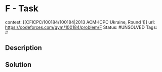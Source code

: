 # F - Task

contest: [[CFICPC/100184/100184|2013 ACM-ICPC Ukraine, Round 1]]
url: https://codeforces.com/gym/100184/problem/F
Status: #UNSOLVED
Tags: #

## Description

## Solution

